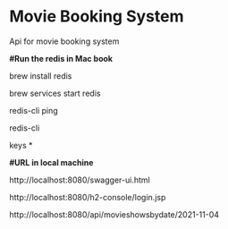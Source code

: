 # Movie Booking System
Api for movie booking system

**#Run the redis in Mac book**

brew install redis

brew services start redis

redis-cli ping

redis-cli

keys *

**#URL in local machine**

http://localhost:8080/swagger-ui.html

http://localhost:8080/h2-console/login.jsp

http://localhost:8080/api/movieshowsbydate/2021-11-04

